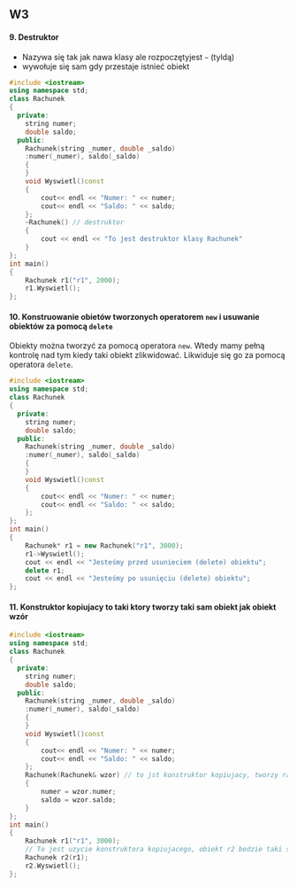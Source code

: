 ## W3
#### 9. Destruktor
* Nazywa się tak jak nawa klasy ale rozpoczętyjest `~` (tyldą)
* wywołuje się sam gdy przestaje istnieć obiekt

```c++
#include <iostream>
using namespace std;
class Rachunek
{
  private:
    string numer;
    double saldo;
  public:
    Rachunek(string _numer, double _saldo)
    :numer(_numer), saldo(_saldo)
    { 
    }
    void Wyswietl()const
    {
        cout<< endl << "Numer: " << numer;
        cout<< endl << "Saldo: " << saldo;       
    };
    ~Rachunek() // destruktor
    {
        cout << endl << "To jest destruktor klasy Rachunek"
    }
};
int main()
{
    Rachunek r1("r1", 2000);
    r1.Wyswietl();
};
```
#### 10. Konstruowanie obietów tworzonych operatorem `new` i usuwanie obiektów za pomocą `delete`
Obiekty można tworzyć za pomocą operatora `new`.
Wtedy mamy pełną kontrolę nad tym kiedy taki obiekt zlikwidować.
Likwiduje się go za pomocą operatora `delete`.

```c++
#include <iostream>
using namespace std;
class Rachunek
{
  private:
    string numer;
    double saldo;
  public:
    Rachunek(string _numer, double _saldo)
    :numer(_numer), saldo(_saldo)
    { 
    }
    void Wyswietl()const
    {
        cout<< endl << "Numer: " << numer;
        cout<< endl << "Saldo: " << saldo;       
    };
};
int main()
{
    Rachunek* r1 = new Rachunek("r1", 3000);
    r1->Wyswietl();
    cout << endl << "Jesteśmy przed usunieciem (delete) obiektu";
    delete r1;
    cout << endl << "Jesteśmy po usunięciu (delete) obiektu";
};
```

#### 11. Konstruktor kopiujacy to taki ktory tworzy taki sam obiekt jak obiekt wzór
```c++
#include <iostream>
using namespace std;
class Rachunek
{
  private:
    string numer;
    double saldo;
  public:
    Rachunek(string _numer, double _saldo)
    :numer(_numer), saldo(_saldo)
    { 
    }
    void Wyswietl()const
    {
        cout<< endl << "Numer: " << numer;
        cout<< endl << "Saldo: " << saldo;       
    };
    Rachunek(Rachunek& wzor) // to jst konstruktor kopiujacy, tworzy rachunek taki jak wzór
    {
        numer = wzor.numer;
        saldo = wzor.saldo;
    }
};
int main()
{
    Rachunek r1("r1", 3000);
    // To jest uzycie konstruktora kopiujacego, obiekt r2 bedzie taki sam jak r1
    Rachunek r2(r1);
    r2.Wyswietl();
};
```


